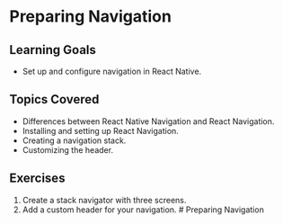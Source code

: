 # Preparing Navigation

## Learning Goals
- Set up and configure navigation in React Native.

## Topics Covered
- Differences between React Native Navigation and React Navigation.
- Installing and setting up React Navigation.
- Creating a navigation stack.
- Customizing the header.

## Exercises
1. Create a stack navigator with three screens.
2. Add a custom header for your navigation.
﻿# Preparing Navigation
